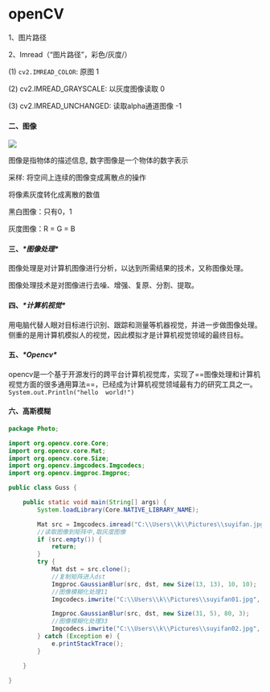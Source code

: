 # openCV

1、图片路径

2、Imread（“图片路径”，彩色/灰度/）

(1) `cv2.IMREAD_COLOR`: 原图							1

(2) cv2.IMREAD_GRAYSCALE: 以灰度图像读取			0

(3) cv2.IMREAD_UNCHANGED: 读取alpha通道图像		-1

#### 二、图像





![](file:///C:\Users\k\AppData\Local\Temp\ksohtml21440\wps1.jpg)



图像是指物体的描述信息, 数字图像是一个物体的数字表示



采样: 将空间上连续的图像变成离散点的操作

将像素灰度转化成离散的数值

黑白图像：只有0，1

灰度图像：R = G = B

 

#### **三、*****\*图像处理\****

图像处理是对计算机图像进行分析，以达到所需结果的技术，又称图像处理。

图像处理技术是对图像进行去噪、增强、复原、分割、提取。

 

#### **四、*****\*计算机视觉\****

用电脑代替人眼对目标进行识别、跟踪和测量等机器视觉，并进一步做图像处理。侧重的是用计算机模拟人的视觉，因此模拟才是计算机视觉领域的最终目标。

#### **五、*****\*Opencv\****

opencv是一个基于开源发行的跨平台计算机视觉库，实现了==图像处理和计算机视觉方面的很多通用算法==，已经成为计算机视觉领域最有力的研究工具之一。`System.out.Println("hello  world!")` 



#### 六、高斯模糊

```java
package Photo;

import org.opencv.core.Core;
import org.opencv.core.Mat;
import org.opencv.core.Size;
import org.opencv.imgcodecs.Imgcodecs;
import org.opencv.imgproc.Imgproc;

public class Guss {

    public static void main(String[] args) {
        System.loadLibrary(Core.NATIVE_LIBRARY_NAME);

        Mat src = Imgcodecs.imread("C:\\Users\\k\\Pictures\\suyifan.jpg");
        //读取图像到矩阵中,取灰度图像
        if (src.empty()) {
            return;
        }
        try {
            Mat dst = src.clone();
            //复制矩阵进入dst
            Imgproc.GaussianBlur(src, dst, new Size(13, 13), 10, 10);
            //图像模糊化处理11
            Imgcodecs.imwrite("C:\\Users\\k\\Pictures\\suyifan01.jpg", dst);

            Imgproc.GaussianBlur(src, dst, new Size(31, 5), 80, 3);
            //图像模糊化处理33
            Imgcodecs.imwrite("C:\\Users\\k\\Pictures\\suyifan02.jpg", dst);
        } catch (Exception e) {
            e.printStackTrace();
        }

    }

}
```

